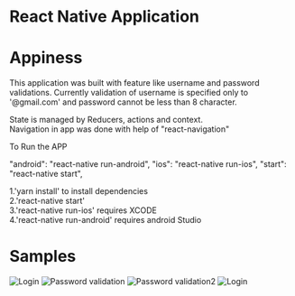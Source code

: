 # React Native Application 
# Appiness <br >
This application was built with feature like username and password
validations.
Currently validation of username is specified only to '@gmail.com' and
password cannot be less than 8 character.

State is managed by Reducers, actions and context.<br >
Navigation in app was done with help of "react-navigation"

To Run the APP <br >

"android": "react-native run-android",
    "ios": "react-native run-ios",
    "start": "react-native start",

1.'yarn install' to install dependencies  <br >
2.'react-native start' <br >
3.'react-native run-ios' requires XCODE<br >
4.'react-native run-android' requires android Studio <br >

# Samples 


![Login](Assests/login.png)
![Password validation](Assests/password.png)
![Password validation2](Assests/passwordvalidation.png)
![Login](Assests/success.png)
